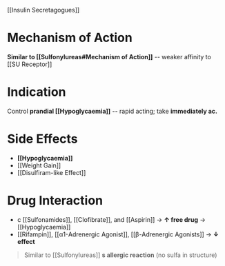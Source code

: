 [[Insulin Secretagogues]]

# Mechanism of Action
**Similar to [[Sulfonylureas#Mechanism of Action]]** -- weaker affinity to [[SU Receptor]]

# Indication
Control **prandial [[Hypoglycaemia]]** -- rapid acting; take **immediately ac.**

# Side Effects
- **[[Hypoglycaemia]]**
- [[Weight Gain]]
- [[Disulfiram-like Effect]]

# Drug Interaction
- c [[Sulfonamides]], [[Clofibrate]], and [[Aspirin]] → **↑ free drug** → [[Hypoglycaemia]]
- [[Rifampin]], [[α1-Adrenergic Agonist]], [[β-Adrenergic Agonists]] → **↓ effect**

> Similar to [[Sulfonylureas]] **s allergic reaction** (no sulfa in structure)